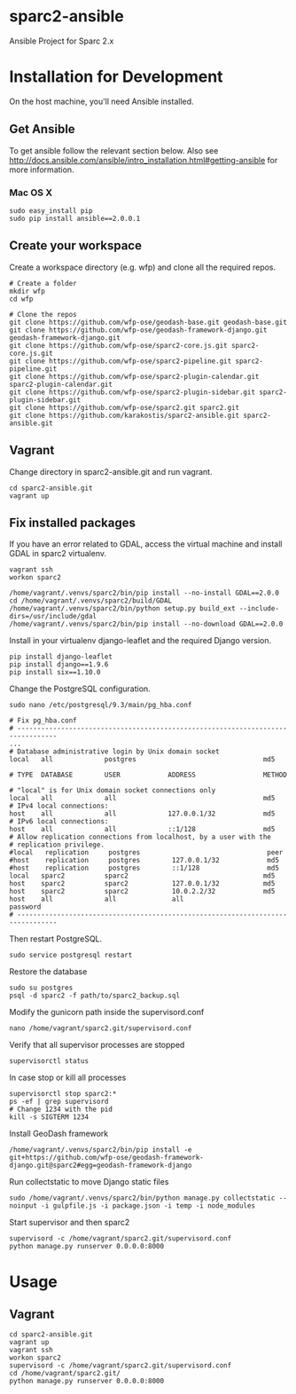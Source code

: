 # sparc2-ansible
Ansible Project for Sparc 2.x

# Installation for Development

On the host machine, you'll need Ansible installed.

## Get Ansible

To get ansible follow the relevant section below.  Also see http://docs.ansible.com/ansible/intro_installation.html#getting-ansible for more information.

### Mac OS X

```
sudo easy_install pip
sudo pip install ansible==2.0.0.1
```

## Create your workspace

Create a workspace directory (e.g. wfp) and clone all the required repos.

```
# Create a folder
mkdir wfp
cd wfp

# Clone the repos
git clone https://github.com/wfp-ose/geodash-base.git geodash-base.git
git clone https://github.com/wfp-ose/geodash-framework-django.git geodash-framework-django.git
git clone https://github.com/wfp-ose/sparc2-core.js.git sparc2-core.js.git
git clone https://github.com/wfp-ose/sparc2-pipeline.git sparc2-pipeline.git
git clone https://github.com/wfp-ose/sparc2-plugin-calendar.git sparc2-plugin-calendar.git
git clone https://github.com/wfp-ose/sparc2-plugin-sidebar.git sparc2-plugin-sidebar.git
git clone https://github.com/wfp-ose/sparc2.git sparc2.git
git clone https://github.com/karakostis/sparc2-ansible.git sparc2-ansible.git
```

## Vagrant

Change directory in sparc2-ansible.git and run vagrant.

```
cd sparc2-ansible.git
vagrant up
```

## Fix installed packages

If you have an error related to GDAL, access the virtual machine and install GDAL in sparc2 virtualenv.

```
vagrant ssh
workon sparc2

/home/vagrant/.venvs/sparc2/bin/pip install --no-install GDAL==2.0.0
cd /home/vagrant/.venvs/sparc2/build/GDAL
/home/vagrant/.venvs/sparc2/bin/python setup.py build_ext --include-dirs=/usr/include/gdal
/home/vagrant/.venvs/sparc2/bin/pip install --no-download GDAL==2.0.0
```

Install in your virtualenv django-leaflet and the required Django version.

```
pip install django-leaflet
pip install django==1.9.6
pip install six==1.10.0
```

Change the PostgreSQL configuration.

```
sudo nano /etc/postgresql/9.3/main/pg_hba.conf

# Fix pg_hba.conf
# --------------------------------------------------------------------------------
...
# Database administrative login by Unix domain socket
local   all             postgres                                md5

# TYPE  DATABASE        USER            ADDRESS                 METHOD

# "local" is for Unix domain socket connections only
local   all             all                                     md5
# IPv4 local connections:
host    all             all             127.0.0.1/32            md5
# IPv6 local connections:
host    all             all             ::1/128                 md5
# Allow replication connections from localhost, by a user with the
# replication privilege.
#local   replication     postgres                                peer
#host    replication     postgres        127.0.0.1/32            md5
#host    replication     postgres        ::1/128                 md5
local   sparc2          sparc2                                  md5
host    sparc2          sparc2           127.0.0.1/32           md5
host    sparc2          sparc2           10.0.2.2/32            md5
host    all             all              all                    password
# --------------------------------------------------------------------------------
```

Then restart PostgreSQL.

```
sudo service postgresql restart
```

Restore the database

```
sudo su postgres
psql -d sparc2 -f path/to/sparc2_backup.sql
```

Modify the gunicorn path inside the supervisord.conf

```
nano /home/vagrant/sparc2.git/supervisord.conf
```
Verify that all supervisor processes are stopped

```
supervisorctl status
```

In case stop or kill all processes

```
supervisorctl stop sparc2:*
ps -ef | grep supervisord
# Change 1234 with the pid
kill -s SIGTERM 1234
```

Install GeoDash framework

```
/home/vagrant/.venvs/sparc2/bin/pip install -e git+https://github.com/wfp-ose/geodash-framework-django.git@sparc2#egg=geodash-framework-django
```

Run collectstatic to move Django static files

```
sudo /home/vagrant/.venvs/sparc2/bin/python manage.py collectstatic --noinput -i gulpfile.js -i package.json -i temp -i node_modules
```

Start supervisor and then sparc2

```
supervisord -c /home/vagrant/sparc2.git/supervisord.conf
python manage.py runserver 0.0.0.0:8000
```


# Usage

## Vagrant

```
cd sparc2-ansible.git
vagrant up
vagrant ssh
workon sparc2
supervisord -c /home/vagrant/sparc2.git/supervisord.conf
cd /home/vagrant/sparc2.git/
python manage.py runserver 0.0.0.0:8000
```
